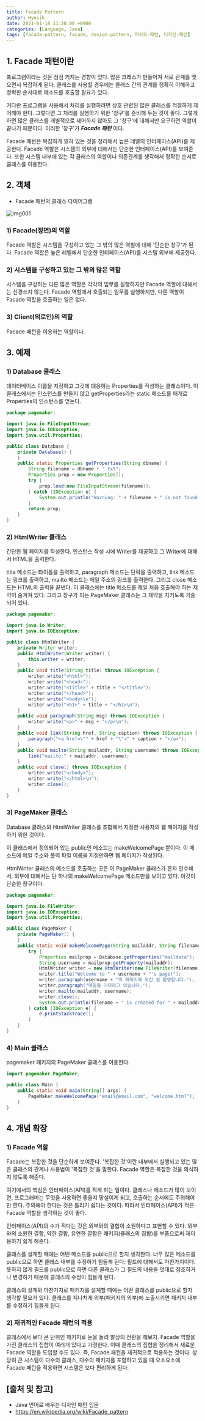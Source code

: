 ```yaml
---
title: Facade Pattern
author: Hyosik
date: 2021-01-18 11:20:00 +0900
categories: [Language, Java]
tags: [facade-pattern, facade, design-pattern, 퍼사드-패턴, 디자인-패턴]
---
```


## 1. Facade 패턴이란
프로그램이라는 것은 점점 커지는 경향이 있다. 많은 크래스가 만들어져 서로 관계를 맺으면서 복잡하게 된다. 클래스를 사용할 경우에는 클래스 간의 관계를 정확히 이해하고 정확한 순서대로 메소드를 호출할 필요가 있다.

커다란 프로그램을 사용해서 처리를 실행하려면 상호 관련된 많은 클래스를 적절하게 제어해야 한다. 그렇다면 그 처리를 실행하기 위한 '창구'를 준비해 두는 것이 좋다. 그렇게 하면 많은 클래스를 개별적으로 제어하지 않아도 그 '창구'에 대해서만 요구하면 역할이 끝나기 때문이다. 이러한 '창구'가 _**Facade 패턴**_ 이다.

Facade 패턴은 복잡하게 얽혀 있는 것을 정리해서 높은 레벨의 인터페이스(API)를 제공한다. Facade 역할은 시스템의 외부에 대해서는 단순한 인터페이스(API)를 보여준다. 또한 시스템 내부에 있는 각 클래스의 역할이나 의존관계를 생각해서 정확한 순서로 클래스를 이용한다.

## 2. 객체

* Facade 패턴의 클래스 다이어그램

![img001](/assets/img/2021-01-18-facade-pattern/img001.png)

### 1) Facade(정면)의 역할
Facade 역할은 시스템을 구성하고 있는 그 밖의 많은 역할에 대해 '단순한 창구'가 된다. Facade 역할은 높은 레벨에서 단순한 인터페이스(API)를 시스템 외부에 제공한다.

### 2) 시스템을 구성하고 있는 그 밖의 많은 역할
시스템을 구성하는 다른 많은 역할은 각각의 임무를 실행하지만 Facade 역할에 대해서는 신경쓰지 않는다. Facade 역할에서 호출되는 임무를 실행하지만, 다른 역할이 Facade 역할을 호출하는 일은 없다.

### 3) Client(의로인)의 역할
Facade 패턴을 이용하는 역할이다.

## 3. 예제

### 1) Database 클래스
데이터베이스 이름을 지정하고 그것에 대응하는 Properties를 작성하는 클래스이다. 이 클래스에서는 인스턴스를 만들지 않고 getProperties라는 static 메소드를 매개로 Properties의 인스턴스를 얻는다.

```java
package pagemaker;

import java.io.FileInputStream;
import java.io.IOException;
import java.util.Properties;

public class Database {
    private Database() {
    }
    public static Properties getProperties(String dbname) { 
        String filename = dbname + ".txt";
        Properties prop = new Properties();
        try {
            prop.load(new FileInputStream(filename));
        } catch (IOException e) {
            System.out.println("Warning: " + filename + " is not found.");
        }
        return prop;
    }
}
```

### 2) HtmlWriter 클래스
간단한 웹 페이지를 작성한다. 인스턴스 작성 시에 Writer를 제공하고 그 Writer에 대해서 HTML을 출력한다.

title 메소드는 타이틀을 출력하고, paragraph 메소드는 단락을 출력하고, link 메소드는 링크를 출력하고, mailto 메소드는 메일 주소의 링크를 출력한다. 그리고 close 메소드는 HTML의 출력을 끝낸다. 이 클래스에는 title 메소드를 제일 처음 호출해야 하는 제약이 숨겨져 있다. 그리고 창구가 되는 PageMaker 클래스는 그 제약을 지키도록 기술되어 있다.

```java
package pagemaker;

import java.io.Writer;
import java.io.IOException;

public class HtmlWriter {
    private Writer writer;
    public HtmlWriter(Writer writer) {
        this.writer = writer;
    }
    public void title(String title) throws IOException {
        writer.write("<html>");
        writer.write("<head>");
        writer.write("<title>" + title + "</title>");
        writer.write("</head>");
        writer.write("<body>\n");
        writer.write("<h1>" + title + "</h1>\n");
    }
    public void paragraph(String msg) throws IOException {
        writer.write("<p>" + msg + "</p>\n");
    }
    public void link(String href, String caption) throws IOException {
        paragraph("<a href=\"" + href + "\">" + caption + "</a>");
    }
    public void mailto(String mailaddr, String username) throws IOException {
        link("mailto:" + mailaddr, username);
    }
    public void close() throws IOException {
        writer.write("</body>");
        writer.write("</html>\n");
        writer.close();
    }
}
```

### 3) PageMaker 클래스
Database 클래스와 HtmlWriter 클래스를 조합해서 지정한 사용자의 웹 페이지를 작성하기 위한 것이다.

이 클래스에서 정의되어 있는 public인 메소드는 makeWelcomePage 뿐이다. 이 메소드에 메일 주소와 풀력 파일 이름을 지정만하면 웹 페이지가 작성된다.

HtmlWriter 클래스의 메소드를 호출하는 곳은 이 PageMaker 클래스가 혼자 인수해서, 외부에 대해서는 단 하나의 makeWelcomePage 메소드만을 보이고 있다. 이것이 단순한 창구이다.

```java
package pagemaker;

import java.io.FileWriter;
import java.io.IOException;
import java.util.Properties;

public class PageMaker {
    private PageMaker() {   
    }
    public static void makeWelcomePage(String mailaddr, String filename) {
        try {
            Properties mailprop = Database.getProperties("maildata");
            String username = mailprop.getProperty(mailaddr);
            HtmlWriter writer = new HtmlWriter(new FileWriter(filename));
            writer.title("Welcome to " + username + "'s page!");
            writer.paragraph(username + "의 페이지에 오신 걸 환영합니다.");
            writer.paragraph("메일을 기다리고 있습니다.");
            writer.mailto(mailaddr, username);
            writer.close();
            System.out.println(filename + " is created for " + mailaddr + " (" + username + ")");
        } catch (IOException e) {
            e.printStackTrace();
        }
    }
}
```

### 4) Main 클래스
pagemaker 패키지의 PageMaker 클래스를 이용한다.

```java
import pagemaker.PageMaker;

public class Main {
    public static void main(String[] args) {
        PageMaker.makeWelcomePage("email@email.com", "welcome.html");
    }
}
```

## 4. 개념 확장

### 1) Facade 역할
Facade는 복잡한 것을 단순하게 보여준다. '복잡한 것'이란 내부에서 실행되고 있는 많은 클래스의 관계나 사용법이 '복잡한 것'을 말한다. Facade 역할은 복잡한 것을 의식하지 않도록 해준다.

여기에서의 핵심은 인터페이스(API)를 적게 하는 일이다. 클래스나 메소드가 많이 보이면, 프로그래머는 무엇을 사용하면 좋을지 망설이게 되고, 호출하는 순서에도 주의해야만 한다. 주의해야 한다는 것은 틀리기 쉽다는 것이다. 따라서 인터페이스(API)가 적은 Facade 역할을 생각하는 것이 좋다.

인터페이스(API)의 수가 적다는 것은 외부와의 결합이 소원하다고 표현할 수 있다. 외부와의 소원한 결합, 약한 결합, 유연한 결합은 패키지(클래스의 집합)를 부품으로써 재이용하기 쉽게 해준다.

클래스를 설계할 때에는 어떤 메소드를 public으로 할지 생각한다. 너무 많은 메소드를 public으로 하면 클래스 내부를 수정하기 힘들게 된다. 필드에 대해서도 마찬가지이다. 뜻하지 않게 필드를 public으로 하면 다른 클래스가 그 필드의 내용을 멋대로 참조하거나 변경하기 때문에 클래스의 수정이 힘들게 된다.

클래스의 설계와 마찬가지로 패키지를 설계할 때에는 어떤 클래스를 public으로 할지 생각할 필요가 있다. 클래스를 지나치게 외부(패키지의 외부)에 노출시키면 패키지 내부를 수정하기 힘들게 된다.

### 2) 재귀적인 Facade 패턴의 적용
클래스에서 보다 큰 단위인 패키지로 눈을 돌려 발상의 전환을 해보자. Facade 역할을 가진 클래스의 집합이 여러개 있다고 가정한다. 이때 클래스의 집합을 정리해서 새로운 Facade 역할을 도입할 수도 있다. 즉, Facade 패컨을 재귀적으로 적용하는 것이다. 상당히 큰 시스템이 다수의 클래스, 다수의 패키지를 포함하고 있을 때 요소요소에 Facade 패턴을 적용하면 시스템은 보다 편리하게 된다.

## [출처 및 참고]
* Java 언어로 배우는 디자인 패턴 입문
* <https://en.wikipedia.org/wiki/Facade_pattern>
